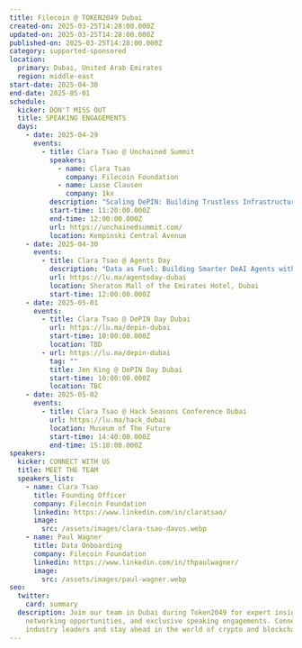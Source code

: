 ```yaml
---
title: Filecoin @ TOKEN2049 Dubai
created-on: 2025-03-25T14:28:00.000Z
updated-on: 2025-03-25T14:28:00.000Z
published-on: 2025-03-25T14:28:00.000Z
category: supported-sponsored
location:
  primary: Dubai, United Arab Emirates
  region: middle-east
start-date: 2025-04-30
end-date: 2025-05-01
schedule:
  kicker: DON'T MISS OUT
  title: SPEAKING ENGAGEMENTS
  days:
    - date: 2025-04-29
      events:
        - title: Clara Tsao @ Unchained Summit
          speakers:
            - name: Clara Tsao
              company: Filecoin Foundation
            - name: Lasse Clausen
              company: 1kx
          description: "Scaling DePIN: Building Trustless Infrastructure for Mass Adoption"
          start-time: 11:20:00.000Z
          end-time: 12:00:00.000Z
          url: https://unchainedsummit.com/
          location: Kempinski Central Avenue
    - date: 2025-04-30
      events:
        - title: Clara Tsao @ Agents Day
          description: "Data as Fuel: Building Smarter DeAI Agents with Better Inputs"
          url: https://lu.ma/agentsday-dubai
          location: Sheraton Mall of the Emirates Hotel, Dubai
          start-time: 12:00:00.000Z
    - date: 2025-05-01
      events:
        - title: Clara Tsao @ DePIN Day Dubai
          url: https://lu.ma/depin-dubai
          start-time: 10:00:00.000Z
          location: TBD
        - url: https://lu.ma/depin-dubai
          tag: ""
          title: Jen King @ DePIN Day Dubai
          start-time: 10:00:00.000Z
          location: TBC
    - date: 2025-05-02
      events:
        - title: Clara Tsao @ Hack Seasons Conference Dubai
          url: https://lu.ma/hack_dubai
          location: Museum of The Future
          start-time: 14:40:00.000Z
          end-time: 15:10:00.000Z
speakers:
  kicker: CONNECT WITH US
  title: MEET THE TEAM
  speakers_list:
    - name: Clara Tsao
      title: Founding Officer
      company: Filecoin Foundation
      linkedin: https://www.linkedin.com/in/claratsao/
      image:
        src: /assets/images/clara-tsao-davos.webp
    - name: Paul Wagner
      title: Data Onboarding
      company: Filecoin Foundation
      linkedin: https://www.linkedin.com/in/thpaulwagner/
      image:
        src: /assets/images/paul-wagner.webp
seo:
  twitter:
    card: summary
  description: Join our team in Dubai during Token2049 for expert insights,
    networking opportunities, and exclusive speaking engagements. Connect with
    industry leaders and stay ahead in the world of crypto and blockchain!
---
```

